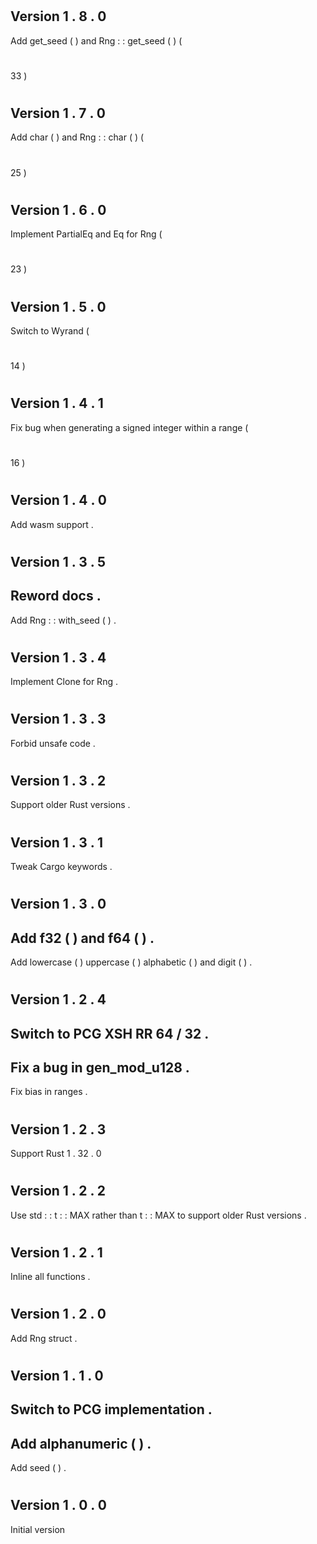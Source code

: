 #
Version
1
.
8
.
0
-
Add
get_seed
(
)
and
Rng
:
:
get_seed
(
)
(
#
33
)
#
Version
1
.
7
.
0
-
Add
char
(
)
and
Rng
:
:
char
(
)
(
#
25
)
#
Version
1
.
6
.
0
-
Implement
PartialEq
and
Eq
for
Rng
(
#
23
)
#
Version
1
.
5
.
0
-
Switch
to
Wyrand
(
#
14
)
#
Version
1
.
4
.
1
-
Fix
bug
when
generating
a
signed
integer
within
a
range
(
#
16
)
#
Version
1
.
4
.
0
-
Add
wasm
support
.
#
Version
1
.
3
.
5
-
Reword
docs
.
-
Add
Rng
:
:
with_seed
(
)
.
#
Version
1
.
3
.
4
-
Implement
Clone
for
Rng
.
#
Version
1
.
3
.
3
-
Forbid
unsafe
code
.
#
Version
1
.
3
.
2
-
Support
older
Rust
versions
.
#
Version
1
.
3
.
1
-
Tweak
Cargo
keywords
.
#
Version
1
.
3
.
0
-
Add
f32
(
)
and
f64
(
)
.
-
Add
lowercase
(
)
uppercase
(
)
alphabetic
(
)
and
digit
(
)
.
#
Version
1
.
2
.
4
-
Switch
to
PCG
XSH
RR
64
/
32
.
-
Fix
a
bug
in
gen_mod_u128
.
-
Fix
bias
in
ranges
.
#
Version
1
.
2
.
3
-
Support
Rust
1
.
32
.
0
#
Version
1
.
2
.
2
-
Use
std
:
:
t
:
:
MAX
rather
than
t
:
:
MAX
to
support
older
Rust
versions
.
#
Version
1
.
2
.
1
-
Inline
all
functions
.
#
Version
1
.
2
.
0
-
Add
Rng
struct
.
#
Version
1
.
1
.
0
-
Switch
to
PCG
implementation
.
-
Add
alphanumeric
(
)
.
-
Add
seed
(
)
.
#
Version
1
.
0
.
0
-
Initial
version
